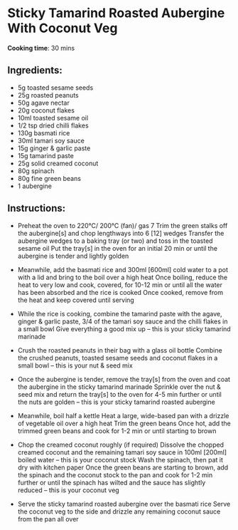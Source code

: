 # Sticky Tamarind Roasted Aubergine With Coconut Veg

**Cooking time**: 30 mins

## Ingredients:

- 5g toasted sesame seeds
- 25g roasted peanuts
- 50g agave nectar
- 20g coconut flakes
- 10ml toasted sesame oil
- 1/2 tsp dried chilli flakes
- 130g basmati rice
- 30ml tamari soy sauce
- 15g ginger & garlic paste
- 15g tamarind paste
- 25g solid creamed coconut
- 80g spinach
- 80g fine green beans
- 1 aubergine

## Instructions:

- Preheat the oven to 220°C/ 200°C (fan)/ gas 7
  Trim the green stalks off the aubergine[s] and chop lengthways into 6 [12] wedges
  Transfer the aubergine wedges to a baking tray (or two) and toss in the toasted sesame oil
  Put the tray[s] in the oven for an initial 20 min or until the aubergine is tender and lightly golden

- Meanwhile, add the basmati rice and 300ml [600ml] cold water to a pot with a lid and bring to the boil over a high heat
  Once boiling, reduce the heat to very low and cook, covered, for 10-12 min or until all the water has been absorbed and the rice is cooked
  Once cooked, remove from the heat and keep covered until serving

- While the rice is cooking, combine the tamarind paste with the agave, ginger & garlic paste, 3/4 of the tamari soy sauce and the chilli flakes in a small bowl
  Give everything a good mix up – this is your sticky tamarind marinade

- Crush the roasted peanuts in their bag with a glass oil bottle
  Combine the crushed peanuts, toasted sesame seeds and coconut flakes in a small bowl – this is your nut & seed mix

- Once the aubergine is tender, remove the tray[s] from the oven and coat the aubergine in the sticky tamarind marinade
  Sprinkle over the nut & seed mix and return the tray[s] to the oven for 4-5 min further or until the nuts are golden – this is your sticky tamarind roasted aubergine

- Meanwhile, boil half a kettle
  Heat a large, wide-based pan with a drizzle of vegetable oil over a high heat
  Trim the green beans
  Once hot, add the trimmed green beans and cook for 1-2 min or until starting to brown

- Chop the creamed coconut roughly (if required)
  Dissolve the chopped creamed coconut and the remaining tamari soy sauce in 100ml [200ml] boiled water – this is your coconut stock
  Wash the spinach, then pat it dry with kitchen paper
  Once the green beans are starting to brown, add the spinach and the coconut stock to the pan and cook for 1-2 min further or until the spinach has wilted and the sauce has slightly reduced – this is your coconut veg

- Serve the sticky tamarind roasted aubergine over the basmati rice
  Serve the coconut veg to the side and drizzle any remaining coconut sauce from the pan all over
